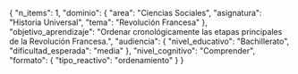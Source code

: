 {
  "n_items": 1,
  "dominio": {
    "area": "Ciencias Sociales",
    "asignatura": "Historia Universal",
    "tema": "Revolución Francesa"
  },
  "objetivo_aprendizaje": "Ordenar cronológicamente las etapas principales de la Revolución Francesa.",
  "audiencia": {
    "nivel_educativo": "Bachillerato",
    "dificultad_esperada": "media"
  },
  "nivel_cognitivo": "Comprender",
  "formato": {
    "tipo_reactivo": "ordenamiento"
  }
}

